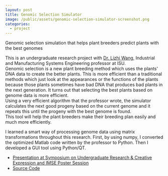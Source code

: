 ```yaml
---
layout: post
title: Genomic Selection Simulator
image: /public/assets/genomic-selection-simulator-screenshot.png
categories:
  - project
---
```


Genomic selection simulation that helps plant breeders predict plants with the best genomes

This is an undergraduate research project with <a href="https://www.imse.iastate.edu/directory/lizhi-wang/" target="_blank">Dr. Lizhi Wang</a>, Industrial and Manufacturing Systems Engineering professor at ISU. <br>
Genomic selection is a new plant breeding method which uses the plants' DNA data to create the better plants. This is more efficient than a traditional methods which just look at the appearances or the functions of the plants because those plants sometimes have bad DNA that produces bad plants in the next generation. It turns out that selecting the best plants based on genome data is more efficient.<br>
Using a very efficient algorithm that the professor wrote, the simulator calculates the next good progeny based on the current genome and it repeats this until the progeny with the best genome is found. <br>
This tool will help the plant breeders make their breeding plan easily and much more efficiently.

I learned a smart way of processing genome data using matrix transformations throughout this research. First, by using numpy, I converted the optimized Matlab code written by the professor to Python. Then I developed a GUI tool using Python/QT.

- <a href="http://lib.dr.iastate.edu/undergradresearch_symposium/2017/presentations/82/" target="_blank">Presentation at Symposium on Undergraduate Research & Creative Expression and IMSE Poster Session</a>
- <a href="https://github.com/takasoft/GenomicSelectionSimulator" target="_blank">Source Code</a>

